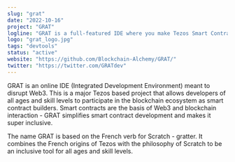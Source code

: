 ```yaml
---
slug: "grat"
date: "2022-10-16"
project: "GRAT"
logline: "GRAT is a full-featured IDE where you make Tezos Smart Contracts using visual blocks!"
logo: "grat_logo.jpg"
tags: "devtools"
status: "active"
website: "https://github.com/Blockchain-Alchemy/GRAT/"
twitter: "https://twitter.com/GRATdev"
---
```

GRAT is an online IDE (Integrated Development Environment) meant to disrupt Web3. This is a major Tezos based project that allows developers of all ages and skill levels to participate in the blockchain ecosystem as smart contract builders. Smart contracts are the basis of Web3 and blockchain interaction - GRAT simplifies smart contract development and makes it super inclusive.

The name GRAT is based on the French verb for Scratch - gratter. It combines the French origins of Tezos with the philosophy of Scratch to be an inclusive tool for all ages and skill levels.